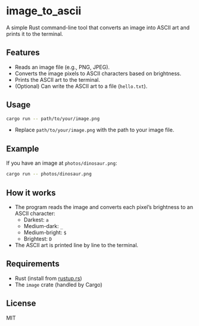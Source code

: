 # image_to_ascii

A simple Rust command-line tool that converts an image into ASCII art and prints it to the terminal.

## Features

- Reads an image file (e.g., PNG, JPEG).
- Converts the image pixels to ASCII characters based on brightness.
- Prints the ASCII art to the terminal.
- (Optional) Can write the ASCII art to a file (`hello.txt`).

## Usage

```sh
cargo run -- path/to/your/image.png
```

- Replace `path/to/your/image.png` with the path to your image file.

## Example

If you have an image at `photos/dinosaur.png`:

```sh
cargo run -- photos/dinosaur.png
```

## How it works

- The program reads the image and converts each pixel’s brightness to an ASCII character:
  - Darkest: `a`
  - Medium-dark: `_`
  - Medium-bright: `$`
  - Brightest: `D`
- The ASCII art is printed line by line to the terminal.

## Requirements

- Rust (install from [rustup.rs](https://rustup.rs))
- The `image` crate (handled by Cargo)

## License

MIT
